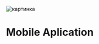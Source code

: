 ![картинка](https://i.ibb.co/JRx6LrT/mobile-app-development.pnghttps://i.ibb.co/Jnst6PT/mobile-application-image.png)
# Mobile Aplication
